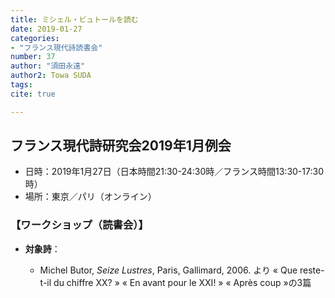 ```yaml
---
title: ミシェル・ビュトールを読む
date: 2019-01-27
categories:
- "フランス現代詩読書会"
number: 37
author: "須田永遠"
author2: Towa SUDA
tags: 
cite: true

---
```


## フランス現代詩研究会2019年1月例会

- 日時：2019年1月27日（日本時間21:30-24:30時／フランス時間13:30-17:30時）
- 場所：東京／パリ（オンライン）

### 【ワークショップ（読書会）】

- **対象詩**：

	- Michel Butor, *Seize Lustres*, Paris, Gallimard, 2006. より « Que reste-t-il du chiffre XX? » « En avant pour le XXI! » « Après coup »の3篇
